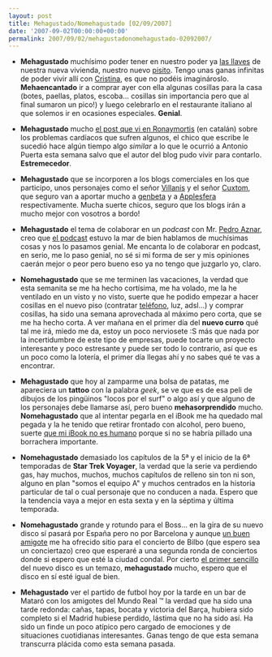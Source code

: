 ```yaml
---
layout: post
title: Mehagustado/Nomehagustado [02/09/2007]
date: '2007-09-02T00:00:00+00:00'
permalink: 2007/09/02/mehagustadonomehagustado-02092007/
---
```

- <strong>Mehagustado</strong> muchísimo poder tener en nuestro poder ya <a href="http://childrenatyourfeet.com/2007/09/01/al-fin/">las llaves</a> de nuestra nueva vivienda, nuestro nuevo <a href="http://childrenatyourfeet.com/2007/09/02/historia-de-un-piso/">pisito</a>. Tengo unas ganas infinitas de poder vivir allí con <a href="http://childrenatyourfeet.com/">Cristina</a>, es que no podéis imaginároslo. <strong>Mehaencantado</strong> ir a comprar ayer con ella algunas cosillas para la casa (botes, paellas, platos, escoba... cosillas sin importancia pero que al final sumaron un pico!) y luego celebrarlo en el restaurante italiano al que solemos ir en ocasiones especiales. <strong>Genial</strong>.

- <strong>Mehagustado</strong> mucho <a href="http://ronyamortis.blogspot.com/2007/08/wolff-parkinson-white.html">el post que vi en Ronaymortis</a> (en catalán) sobre los problemas cardíacos que sufren algunos, el chico que escribe le sucedió hace algún tiempo algo <em>similar</em> a lo que le ocurrió a Antonio Puerta esta semana salvo que el autor del blog pudo vivir para contarlo. <strong>Estremecedor</strong>.

- <strong>Mehagustado</strong> que se incorporen a los blogs comerciales en los que participo, unos personajes como el señor <a href="http://lacartumba.es/">Villanis</a> y el señor <a href="http://cuxtom.com/blog/">Cuxtom</a>, que seguro van a aportar mucho a <a href="http://genbeta.com">genbeta</a> y a <a href="http://applesfera.com">Applesfera</a> respectivamente. Mucha suerte chicos, seguro que los blogs irán a mucho mejor con vosotros a bordo!

- <strong>Mehagustado</strong> el tema de colaborar en un <em>podcast</em> con Mr. <a href="http://cuatrodoce.com">Pedro Aznar,</a> creo que <a href="http://cuatrodoce.com/?p=464">el podcast</a> estuvo la mar de bien hablamos de muchísimas cosas y nos lo pasamos genial. Me encanta lo de colaborar en podcast, en serio, me lo paso genial, no sé si mi forma de ser y mis opiniones caerán mejor o peor pero bueno eso ya no tengo que juzgarlo yo, claro. 

- <strong>Nomehagustado</strong> que se me terminen las vacaciones, la verdad que esta semanita se me ha hecho cortísima, me ha volado, me la he ventilado en un visto y no visto, suerte que he podido empezar a hacer cosillas en el nuevo piso (contratar <a href="http://resistancefutile.com/2007/08/31/instalacion/">teléfono</a>, luz, adsl...) y comprar cosillas, ha sido una semana aprovechada al máximo pero corta, que se me ha hecho corta. A ver mañana en el primer día del <strong>nuevo curro</strong> qué tal me irá, miedo me da, estoy un poco nerviosete :S más que nada por la incertidumbre de este tipo de empresas, puede tocarte un proyecto interesante y poco estresante y puede ser todo lo contrario, así que es un poco como la lotería, el primer día llegas ahí y no sabes qué te vas a encontrar.

- <strong>Mehagustado</strong> que hoy al zamparme una bolsa de patatas, me apareciera un <strong>tattoo</strong> con la palabra <em>geek</em>, se ve que es de esa peli de dibujos de los pingüinos "locos por el surf" o algo así y que alguno de los personajes debe llamarse así, pero bueno <strong>mehasorprendido</strong> mucho. <strong>Nomehagustado</strong> que al intentar pegarla en el iBook me ha quedado mal pegada y la he tenido que retirar frontado con alcohol, pero bueno, suerte <a href="http://resistancefutile.com/2007/08/27/mehagustadonomehagustado-26082007/">que mi iBook no es humano</a> porque si no se habría pillado una borrachera importante.

- <strong>Nomehagustado</strong> demasiado los capítulos de la 5ª y el inicio de la 6ª temporadas de <strong>Star Trek Voyager</strong>, la verdad que la serie va perdiendo gas, hay muchos, muchos, muchos capítulos de relleno sin ton ni son, alguno en plan "somos el equipo A" y muchos centrados en la historia particular de tal o cual personaje que no conducen a nada. Espero que la tendencia vaya a mejor en esta sexta y en la séptima y última temporada.

- <strong>Nomehagustado</strong> grande y rotundo para el Boss... en la gira de su nuevo disco sí pasará por España pero no por Barcelona y aunque <a href="http://macoslucas.com/lucasblog/index.php">un buen amigote</a> me ha ofrecido sitio para el concierto de Bilbo (que espero sea un conciertazo) creo que esperaré a una segunda ronda de conciertos donde si espero que esté la ciudad condal. Por cierto <a href="http://resistancefutile.com/2007/08/27/radio-nowhere/">el primer sencillo</a> del nuevo disco es un temazo, <strong>mehagustado</strong> mucho, espero que el disco en sí esté igual de bien.

- <strong>Mehagustado</strong> ver el partido de futbol hoy por la tarde en un bar de Mataró con los amigotes del Mundo Real &trade; la verdad que ha sido una tarde redonda: cañas, tapas, bocata y victoria del Barça, hubiera sido completo si el Madrid hubiese perdido, lástima que no ha sido así. Ha sido un finde un poco atípico pero cargado de emociones y de situaciones cuotidianas interesantes. Ganas tengo de que esta semana transcurra  plácida como esta semana pasada.
